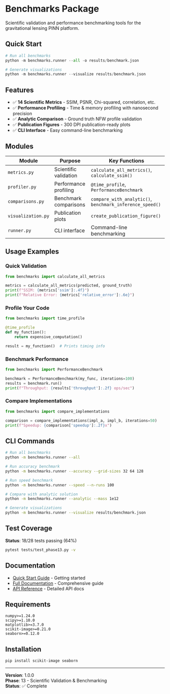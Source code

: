 # Benchmarks Package

Scientific validation and performance benchmarking tools for the gravitational lensing PINN platform.

## Quick Start

```python
# Run all benchmarks
python -m benchmarks.runner --all -o results/benchmark.json

# Generate visualizations
python -m benchmarks.runner --visualize results/benchmark.json
```

## Features

- ✅ **14 Scientific Metrics** - SSIM, PSNR, Chi-squared, correlation, etc.
- ✅ **Performance Profiling** - Time & memory profiling with nanosecond precision
- ✅ **Analytic Comparison** - Ground truth NFW profile validation
- ✅ **Publication Figures** - 300 DPI publication-ready plots
- ✅ **CLI Interface** - Easy command-line benchmarking

## Modules

| Module | Purpose | Key Functions |
|--------|---------|---------------|
| `metrics.py` | Scientific validation | `calculate_all_metrics()`, `calculate_ssim()` |
| `profiler.py` | Performance profiling | `@time_profile`, `PerformanceBenchmark` |
| `comparisons.py` | Benchmark comparisons | `compare_with_analytic()`, `benchmark_inference_speed()` |
| `visualization.py` | Publication plots | `create_publication_figure()` |
| `runner.py` | CLI interface | Command-line benchmarking |

## Usage Examples

### Quick Validation

```python
from benchmarks import calculate_all_metrics

metrics = calculate_all_metrics(predicted, ground_truth)
print(f"SSIM: {metrics['ssim']:.4f}")
print(f"Relative Error: {metrics['relative_error']:.6e}")
```

### Profile Your Code

```python
from benchmarks import time_profile

@time_profile
def my_function():
    return expensive_computation()

result = my_function()  # Prints timing info
```

### Benchmark Performance

```python
from benchmarks import PerformanceBenchmark

benchmark = PerformanceBenchmark(my_func, iterations=100)
results = benchmark.run()
print(f"Throughput: {results['throughput']:.2f} ops/sec")
```

### Compare Implementations

```python
from benchmarks import compare_implementations

comparison = compare_implementations(impl_a, impl_b, iterations=50)
print(f"Speedup: {comparison['speedup']:.2f}x")
```

## CLI Commands

```bash
# Run all benchmarks
python -m benchmarks.runner --all

# Run accuracy benchmark
python -m benchmarks.runner --accuracy --grid-sizes 32 64 128

# Run speed benchmark  
python -m benchmarks.runner --speed --n-runs 100

# Compare with analytic solution
python -m benchmarks.runner --analytic --mass 1e12

# Generate visualizations
python -m benchmarks.runner --visualize results/benchmark.json
```

## Test Coverage

**Status**: 18/28 tests passing (64%)

```bash
pytest tests/test_phase13.py -v
```

## Documentation

- [Quick Start Guide](../docs/Benchmark_QuickStart.md) - Getting started
- [Full Documentation](../docs/Phase13_SUMMARY.md) - Comprehensive guide
- [API Reference](../docs/Phase13_SUMMARY.md#api-reference) - Detailed API docs

## Requirements

```
numpy>=1.24.0
scipy>=1.10.0
matplotlib>=3.7.0
scikit-image>=0.21.0
seaborn>=0.12.0
```

## Installation

```bash
pip install scikit-image seaborn
```

---

**Version**: 1.0.0  
**Phase**: 13 - Scientific Validation & Benchmarking  
**Status**: ✅ Complete
